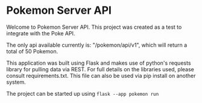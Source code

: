 # Pokemon Server API

Welcome to Pokemon Server API.
This project was created as a test to integrate with the Poke API.

The only api available currently is:
   "/pokemon/api/v1", which will return a total of 50 Pokemon.

This application was built using Flask and makes use of python's requests library
for pulling data via REST. For full details on the libraries used, please 
consult requirements.txt. This file can also be used via pip install on another
system.

The project can be started up using `flask --app pokemon run` 